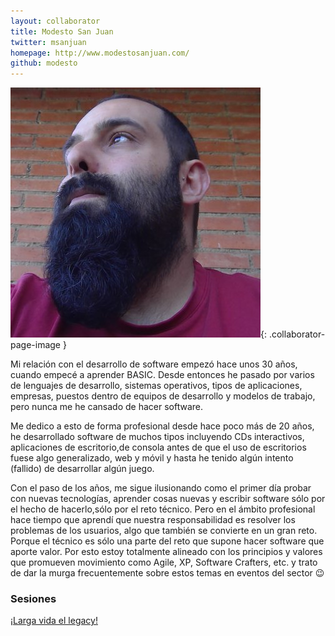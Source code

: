 ```yaml
---
layout: collaborator
title: Modesto San Juan
twitter: msanjuan
homepage: http://www.modestosanjuan.com/
github: modesto
---
```

![Modesto San Juan](/img/colaboradores/modesto.jpg){: .collaborator-page-image }

Mi relación con el desarrollo de software empezó hace unos 30 años, cuando empecé a aprender BASIC. Desde entonces he pasado por varios de lenguajes de desarrollo, sistemas operativos, tipos de aplicaciones, empresas, puestos dentro de equipos de desarrollo y modelos de trabajo, pero nunca me he cansado de hacer software.

Me dedico a esto de forma profesional desde hace poco más de 20 años, he desarrollado software de muchos tipos incluyendo CDs interactivos, aplicaciones de escritorio,de consola antes de que el uso de escritorios fuese algo generalizado, web y móvil y hasta he tenido algún intento (fallido) de desarrollar algún juego.

Con el paso de los años, me sigue ilusionando como el primer día probar con nuevas tecnologías, aprender cosas nuevas y escribir software sólo por el hecho de hacerlo,sólo por el reto técnico. Pero en el ámbito profesional hace tiempo que aprendí que nuestra responsabilidad es resolver los problemas de los usuarios, algo que también se convierte en un gran reto. Porque el técnico es sólo una parte del reto que supone hacer software que aporte valor. Por esto estoy totalmente alineado con los principios y valores que promueven movimiento como Agile, XP, Software Crafters, etc. y trato de dar la murga frecuentemente sobre estos temas en eventos del sector :wink:

### Sesiones

[¡Larga vida el legacy!](/2018-04-25-larga-vida-al-legacy)
